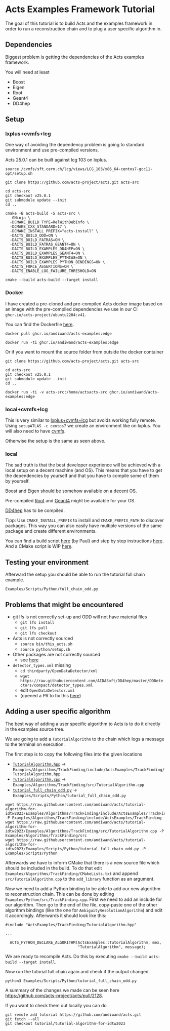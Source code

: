 # Acts Examples Framework Tutorial

The goal of this tutorial is to build Acts and the examples framework in order to run a reconstruction chain and to plug a user specific algorithm in.

## Dependencies

Biggest problem is getting the dependencies of the Acts examples framework.

You will need at least

- Boost
- Eigen
- Root
- Geant4
- DD4hep

## Setup

### lxplus+cvmfs+lcg

One way of avoiding the dependency problem is going to standard environment and use pre-compiled versions.

Acts 25.0.1 can be built against lcg 103 on lxplus.

```
source /cvmfs/sft.cern.ch/lcg/views/LCG_103/x86_64-centos7-gcc11-opt/setup.sh

git clone https://github.com/acts-project/acts.git acts-src

cd acts-src
git checkout v25.0.1
git submodule update --init
cd ..

cmake -B acts-build -S acts-src \
  -GNinja \
  -DCMAKE_BUILD_TYPE=RelWithDebInfo \
  -DCMAKE_CXX_STANDARD=17 \
  -DCMAKE_INSTALL_PREFIX="acts-install" \
  -DACTS_BUILD_ODD=ON \
  -DACTS_BUILD_FATRAS=ON \
  -DACTS_BUILD_FATRAS_GEANT4=ON \
  -DACTS_BUILD_EXAMPLES_DD4HEP=ON \
  -DACTS_BUILD_EXAMPLES_GEANT4=ON \
  -DACTS_BUILD_EXAMPLES_PYTHIA8=ON \
  -DACTS_BUILD_EXAMPLES_PYTHON_BINDINGS=ON \
  -DACTS_FORCE_ASSERTIONS=ON \
  -DACTS_ENABLE_LOG_FAILURE_THRESHOLD=ON

cmake --build acts-build --target install
```

### Docker

I have created a pre-cloned and pre-compiled Acts docker image based on an image with the pre-compiled dependencies we use in our CI `ghcr.io/acts-project/ubuntu2204:v41`.

You can find the Dockerfile [here](docker/Dockerfile).

```
docker pull ghcr.io/andiwand/acts-examples:edge

docker run -ti ghcr.io/andiwand/acts-examples:edge
```

Or if you want to mount the source folder from outside the docker container

```
git clone https://github.com/acts-project/acts.git acts-src

cd acts-src
git checkout v25.0.1
git submodule update --init
cd ..

docker run -ti -v acts-src:/home/actsacts-src ghcr.io/andiwand/acts-examples:edge
```

### local+cvmfs+lcg

This is very similar to [lxplus+cvmfs+lcg](#lxplus+cvmfs+lcg) but avoids working fully remote. Using `setupATLAS -c centos7` we create an environment like on lxplus. You will also need to have [cvmfs](https://cvmfs.readthedocs.io/en/stable/cpt-quickstart.html).

Otherwise the setup is the same as seen above.

### local

The sad truth is that the best developer experience will be achieved with a local setup on a decent machine (and OS). This means that you have to get the dependencies by yourself and that you have to compile some of them by yourself.

Boost and Eigen should be somehow available on a decent OS.

Pre-compiled [Root](https://root.cern/install/) and [Geant4](https://geant4.web.cern.ch/download/) might be available for your OS.

[DD4hep](https://dd4hep.web.cern.ch/dd4hep/page/installation/) has to be compiled.

Tipp: Use `CMAKE_INSTALL_PREFIX` to install and `CMAKE_PREFIX_PATH` to discover packages. This way you can also easily have multiple versions of the same package and create different environments.

You can find a build script [here](local/build_script.sh) (by Paul) and step by step instructions [here](https://codimd.web.cern.ch/s/w-7j8zXm0). And a CMake script is WIP [here](https://github.com/acts-project/ci-dependencies/pull/17).

## Testing your environment

Afterward the setup you should be able to run the tutorial full chain example.

```
Examples/Scripts/Python/full_chain_odd.py
```

## Problems that might be encountered

- git lfs is not correctly set-up and ODD will not have material files
  - `git lfs install`
  - `git lfs pull`
  - `git lfs checkout`
- Acts is not correctly sourced
  - `source bin/this_acts.sh`
  - `source python/setup.sh`
- Other packages are not correctly sourced
  - see [here](docker/profile)
- `detector_types.xml` missing
  - `cd thirdparty/OpenDataDetector/xml`
  - `wget https://raw.githubusercontent.com/AIDASoft/DD4hep/master/DDDetectors/compact/detector_types.xml`
  - edit `OpenDataDetector.xml`
  - (opened a PR to fix this [here](https://gitlab.cern.ch/acts/OpenDataDetector/-/merge_requests/65))

## Adding a user specific algorithm

The best way of adding a user specific algorithm to Acts is to do it directly in the examples source tree.

We are going to add a `TutorialAlgorithm` to the chain which logs a message to the terminal on execution.

The first step is to copy the following files into the given locations

- [`TutorialAlgorithm.hpp`](https://github.com/andiwand/acts/blob/tutorial-algorithm-for-idtw2023/Examples/Algorithms/TrackFinding/include/ActsExamples/TrackFinding/TutorialAlgorithm.hpp) -> `Examples/Algorithms/TrackFinding/include/ActsExamples/TrackFinding/TutorialAlgorithm.hpp`
- [`TutorialAlgorithm.cpp`](https://github.com/andiwand/acts/blob/tutorial-algorithm-for-idtw2023/Examples/Algorithms/TrackFinding/src/TutorialAlgorithm.cpp) -> `Examples/Algorithms/TrackFinding/src/TutorialAlgorithm.cpp`
- [`tutorial_full_chain_odd.py`](https://github.com/andiwand/acts/blob/tutorial-algorithm-for-idtw2023/Examples/Scripts/Python/tutorial_full_chain_odd.py) -> `Examples/Scripts/Python/tutorial_full_chain_odd.py`

```
wget https://raw.githubusercontent.com/andiwand/acts/tutorial-algorithm-for-idtw2023/Examples/Algorithms/TrackFinding/include/ActsExamples/TrackFinding/TutorialAlgorithm.hpp -P Examples/Algorithms/TrackFinding/include/ActsExamples/TrackFinding
wget https://raw.githubusercontent.com/andiwand/acts/tutorial-algorithm-for-idtw2023/Examples/Algorithms/TrackFinding/src/TutorialAlgorithm.cpp -P Examples/Algorithms/TrackFinding/src
wget https://raw.githubusercontent.com/andiwand/acts/tutorial-algorithm-for-idtw2023/Examples/Scripts/Python/tutorial_full_chain_odd.py -P Examples/Scripts/Python
```

Afterwards we have to inform CMake that there is a new source file which should be included in the build. To do that edit `Examples/Algorithms/TrackFinding/CMakeLists.txt` and append `src/TutorialAlgorithm.cpp` to the `add_library` function as an argument.

Now we need to add a Python binding to be able to add our new algorithm to reconstruction chain. This can be done by editing `Examples/Python/src/TrackFinding.cpp`. First we need to add an include for our algorithm. Then go to the end of the file, copy-paste one of the other algorithm bindings (like the one for `AmbiguityResolutionAlgorithm`) and edit it accordingly. Afterwards it should look like this:

```
#include "ActsExamples/TrackFinding/TutorialAlgorithm.hpp"

...

  ACTS_PYTHON_DECLARE_ALGORITHM(ActsExamples::TutorialAlgorithm, mex,
                                "TutorialAlgorithm", message);
```

We are ready to recompile Acts. Do this by executing `cmake --build acts-build --target install`.

Now run the tutorial full chain again and check if the output changed.

```
python3 Examples/Scripts/Python/tutorial_full_chain_odd.py
```

A summary of the changes we made can be seen here https://github.com/acts-project/acts/pull/2128.

If you want to check them out locally you can do

```
git remote add tutorial https://github.com/andiwand/acts.git
git fetch --all
git checkout tutorial/tutorial-algorithm-for-idtw2023
```
